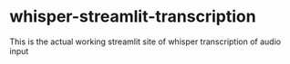# whisper-streamlit-transcription
This is the actual working streamlit site of whisper transcription of audio input 
